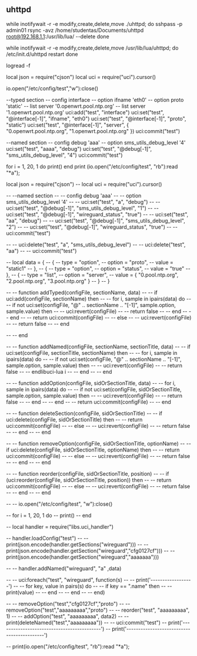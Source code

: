 ## uhttpd

<!-- while inotifywait -r -e modify,create,delete,move ./uhttpd; do
    sshpass -p admin01 rsync -avz /home/studentas/Documents/uhttpd root@192.168.1.1:/root/ --delete
done -->

while inotifywait -r -e modify,create,delete,move ./uhttpd; do
    sshpass -p admin01 rsync -avz /home/studentas/Documents/uhttpd root@192.168.1.1:/usr/lib/lua/ --delete
done

while inotifywait -r -e modify,create,delete,move /usr/lib/lua/uhttpd; do
    /etc/init.d/uhttpd restart
done

logread -f










local json = require("cjson")
local uci = require("uci").cursor()

io.open("/etc/config/test","w"):close()

--typed section
-- config interface
-- 	    option ifname 'eth0'
-- 	    option proto 'static'
-- 	    list server '0.openwrt.pool.ntp.org'
-- 	    list server '1.openwrt.pool.ntp.org'
uci:add("test", "interface")
uci:set("test", "@interface[-1]", "ifname", "eth0")
uci:set("test", "@interface[-1]", "proto", "static")
uci:set("test", "@interface[-1]", "server", { "0.openwrt.pool.ntp.org", "1.openwrt.pool.ntp.org" })
uci:commit("test")


--named section
-- config debug 'aaa'
-- 	    option sms_utils_debug_level '4'
uci:set("test", "aaaa", "debug")
uci:set("test", "@debug[-1]", "sms_utils_debug_level", "4")
uci:commit("test")


for i = 1, 20, 1 do
    print()
end
print (io.open("/etc/config/test", "rb"):read "*a");




local json = require("cjson")
-- local uci = require("uci").cursor()



-- --named section
-- -- config debug 'aaa'
-- -- 	    option sms_utils_debug_level '4'
-- -- uci:set("test", "a", "debug")
-- -- uci:set("test", "@debug[-1]", "sms_utils_debug_level", "1")
-- -- uci:set("test", "@debug[-1]", "wireguard_status", "true")
-- -- uci:set("test", "aa", "debug")
-- -- uci:set("test", "@debug[-1]", "sms_utils_debug_level", "2")
-- -- uci:set("test", "@debug[-1]", "wireguard_status", "true")
-- -- uci:commit("test")


-- -- uci:delete("test", "a", "sms_utils_debug_level")
-- -- uci:delete("test", "aa")
-- -- uci:commit("test")


-- local data = {
--     {
--         type = "option",
--         option = "proto",
--         value = "static1"
--     },
--     {
--         type = "option",
--         option = "status",
--         value = "true"
--     },
--     {
--         type = "list",
--         option = "server",
--         value = { "0.pool.ntp.org", "2.pool.ntp.org", "3.pool.ntp.org" }
--     }
-- }

-- -- function addTyped(configFile, sectionName, data)
-- --     if uci:add(configFile, sectionName) then
-- --         for i, sample in ipairs(data) do
-- --             if not uci:set(configFile, "@" .. sectionName .. "[-1]", sample.option, sample.value) then
-- --                 uci:revert(configFile)
-- --                 return false
-- --             end
-- --         end
-- --         return uci:commit(configFile)
-- --     else
-- --         uci:revert(configFile)
-- --         return false
-- --     end

-- -- end

-- -- function addNamed(configFile, sectionName, sectionTitle, data)
-- --     if uci:set(configFile, sectionTitle, sectionName) then
-- --         for i, sample in ipairs(data) do
-- --             if not uci:set(configFile, "@" .. sectionName .. "[-1]", sample.option, sample.value) then
-- --                 uci:revert(configFile)
-- --                 return false
-- --             endlibuci-lua i
-- --     end
-- -- end

-- -- function addOption(configFile, sidOrSectionTitle, data)
-- --     for i, sample in ipairs(data) do
-- --         if not uci:set(configFile, sidOrSectionTitle, sample.option, sample.value) then
-- --             uci:revert(configFile)
-- --             return false
-- --         end
-- --     end
-- --     return uci:commit(configFile)
-- -- end

-- -- function deleteSection(configFile, sidOrSectionTitle)
-- --     if uci:delete(configFile, sidOrSectionTitle) then
-- --         return uci:commit(configFile)
-- --     else
-- --         uci:revert(configFile)
-- --         return false
-- --     end
-- -- end

-- -- function removeOption(configFile, sidOrSectionTitle, optionName)
-- --     if uci:delete(configFile, sidOrSectionTitle, optionName) then
-- --         return uci:commit(configFile)
-- --     else
-- --         uci:revert(configFile)
-- --         return false
-- --     end
-- -- end

-- -- function reorder(configFile, sidOrSectionTitle, position)
-- --     if (uci:reorder(configFile, sidOrSectionTitle, position)) then
-- --         return uci:commit(configFile)
-- --     else
-- --         uci:revert(configFile)
-- --         return false
-- --     end
-- -- end


-- -- io.open("/etc/config/test", "w"):close()

-- for i = 1, 20, 1 do
--     print()
-- end

-- local handler = require("libs.uci_handler")

-- handler.loadConfig("test")
-- -- print(json.encode(handler.getSections("wireguard")))
-- -- print(json.encode(handler.getSection("wireguard","cfg0127cf")))
-- -- print(json.encode(handler.getSection("wireguard","aaaaaaa")))

-- -- handler.addNamed("wireguard", "a" ,data)



-- -- uci:foreach("test", "wireguard", function(s)
-- --     print('------------------')
-- --     for key, value in pairs(s) do
-- --         if key == ".name" then
-- --             print(value)
-- --         end
-- --     end
-- -- end)

-- -- removeOption("test","cfg0127cf","proto")
-- -- removeOption("test","aaaaaaaaa","proto")
-- -- reorder("test", "aaaaaaaaa", 1)
-- -- addOption("test", "aaaaaaaaa", data2)
-- -- print(deleteNamed("test","aaaaaaaaa"))
-- -- uci:commit("test")
-- print('-------------------------------------------')
-- print('-------------------------------------------')

-- print(io.open("/etc/config/test", "rb"):read "*a");

